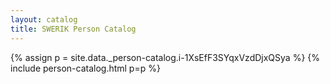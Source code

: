 ```yaml
---
layout: catalog
title: SWERIK Person Catalog
---
```

{% assign p = site.data._person-catalog.i-1XsEfF3SYqxVzdDjxQSya %}
{% include person-catalog.html p=p %}

